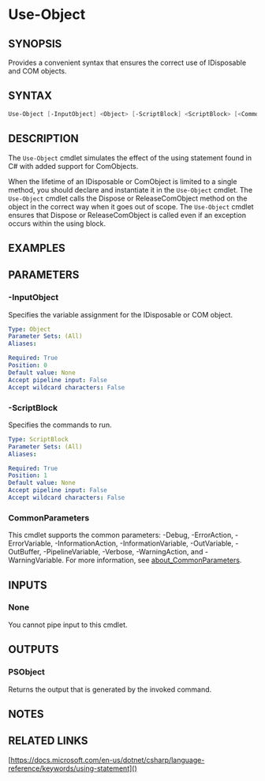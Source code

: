 ﻿---
external help file: PoshToolbox-help.xml
Module Name: PoshToolbox
online version: https://gitlab.com/PoshAJ/PoshToolbox/-/blob/main/docs/Use-Object.md
schema: 2.0.0
---

# Use-Object

## SYNOPSIS

Provides a convenient syntax that ensures the correct use of IDisposable and COM objects.

## SYNTAX

```powershell
Use-Object [-InputObject] <Object> [-ScriptBlock] <ScriptBlock> [<CommonParameters>]
```

## DESCRIPTION

The `Use-Object` cmdlet simulates the effect of the using statement found in C# with added support for ComObjects.

When the lifetime of an IDisposable or ComObject is limited to a single method, you should declare and instantiate it in the `Use-Object` cmdlet. The `Use-Object` cmdlet calls the Dispose or ReleaseComObject method on the object in the correct way when it goes out of scope. The `Use-Object` cmdlet ensures that Dispose or ReleaseComObject is called even if an exception occurs within the using block.

## EXAMPLES

## PARAMETERS

### -InputObject

Specifies the variable assignment for the IDisposable or COM object.

```yaml
Type: Object
Parameter Sets: (All)
Aliases:

Required: True
Position: 0
Default value: None
Accept pipeline input: False
Accept wildcard characters: False
```

### -ScriptBlock

Specifies the commands to run.

```yaml
Type: ScriptBlock
Parameter Sets: (All)
Aliases:

Required: True
Position: 1
Default value: None
Accept pipeline input: False
Accept wildcard characters: False
```

### CommonParameters

This cmdlet supports the common parameters: -Debug, -ErrorAction, -ErrorVariable, -InformationAction, -InformationVariable, -OutVariable, -OutBuffer, -PipelineVariable, -Verbose, -WarningAction, and -WarningVariable. For more information, see [about_CommonParameters](http://go.microsoft.com/fwlink/?LinkID=113216).

## INPUTS

### None

You cannot pipe input to this cmdlet.

## OUTPUTS

### PSObject

Returns the output that is generated by the invoked command.

## NOTES

## RELATED LINKS

[https://docs.microsoft.com/en-us/dotnet/csharp/language-reference/keywords/using-statement]()
